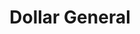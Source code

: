 ---
title: "Dollar General"
url: /coudersport/dollar-general-chestnut-street/
shop: variety store
---